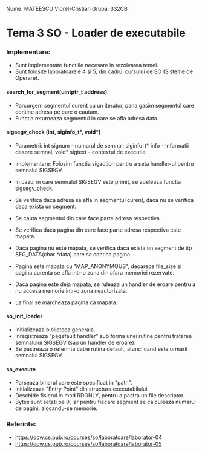 Nume: MATEESCU Viorel-Cristian
Grupa: 332CB

# Tema 3 SO - Loader de executabile

### Implementare:
* Sunt implementate functiile necesare in rezolvarea temei.
* Sunt folosite laboratoarele 4 si 5, din cadrul cursului de SO (Sisteme de Operare).

#### search_for_segment(uintptr_t address)
* Parcurgem segmentul curent cu un iterator, pana gasim segmentul care contine adresa pe care o cautam.
* Functia returneaza segmentul in care se afla adresa data.

#### sigsegv_check (int, siginfo_t*, void*)
* Parametrii:
int signum - numarul de semnal;
siginfo_t* info - informatii despre semnal;
void* sigtext - contextul de executie.

* Implementare:
Folosim functia sigaction pentru a seta handler-ul pentru semnalul SIGSEGV.
* In cazul in care semnalul SIGSEGV este primit, se apeleaza functia sigsegv_check.
* Se verifica daca adresa se afla in segmentul curent, daca nu se verifica daca exista un segment.
* Se cauta segmentul din care face parte adresa respectiva.
* Se verifica daca pagina din care face parte adresa respectiva este mapata.
* Daca pagina nu este mapata, se verifica daca exista un segment de tip SEG_DATA(char *data) care sa contina pagina.
* Pagina este mapata cu "MAP_ANONYMOUS", deoarece file_size si pagina curenta
se afla intr-o zona din afara memoriei rezervate.
* Daca pagina este deja mapata, se ruleaza un handler de eroare pentru a nu accesa memorie intr-o zona neautorizata.
* La final se marcheaza pagina ca mapata.

#### so_init_loader
* Initializeaza biblioteca generala.
* Inregistreaza "pagefault handler" sub forma unei rutine pentru tratarea semnalului SIGSEGV (sau un handler de eroare).
* Se pastreaza o referinta catre rutina default, atunci cand este urmarit semnalul SIGSEGV.

#### so_execute
* Parseaza binarul care este specificat in "path".
* Initializeaza "Entry Point" din structura executabilului.
* Deschide fisierul in mod RDONLY, pentru a pastra un file descriptor.
* Bytes sunt setati pe 0, iar pentru fiecare segment se calculeaza numarul de pagini, alocandu-se memorie.

### Referinte:
* https://ocw.cs.pub.ro/courses/so/laboratoare/laborator-04
* https://ocw.cs.pub.ro/courses/so/laboratoare/laborator-05